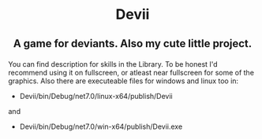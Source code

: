 # <p style="text-align: center;"> Devii </p>

## <p style="text-align: center;"> A game for deviants. Also my cute little project. </p>

You can find description for skills in the Library. To be honest I'd recommend using it on fullscreen, or atleast near fullscreen for some of the graphics. Also there are executeable files for windows and linux too in: 

* Devii/bin/Debug/net7.0/linux-x64/publish/Devii

and

* Devii/bin/Debug/net7.0/win-x64/publish/Devii.exe
